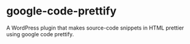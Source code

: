 # google-code-prettify
A WordPress plugin that makes source-code snippets in HTML prettier using google code prettify.
